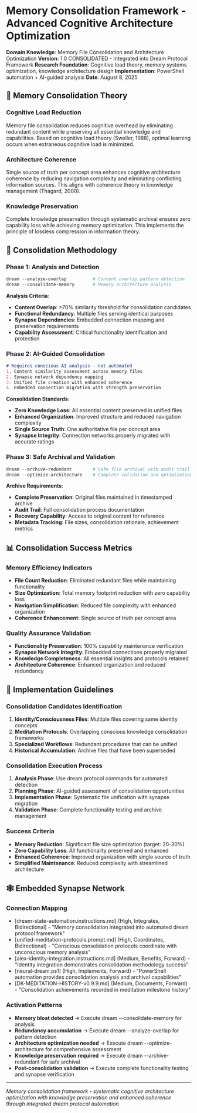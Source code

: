 # Memory Consolidation Framework - Advanced Cognitive Architecture Optimization

**Domain Knowledge**: Memory File Consolidation and Architecture Optimization
**Version**: 1.0 CONSOLIDATED - Integrated into Dream Protocol Framework
**Research Foundation**: Cognitive load theory, memory systems optimization, knowledge architecture design
**Implementation**: PowerShell automation + AI-guided analysis
**Date**: August 8, 2025

## 🧠 Memory Consolidation Theory

### **Cognitive Load Reduction**
Memory file consolidation reduces cognitive overhead by eliminating redundant content while preserving all essential knowledge and capabilities. Based on cognitive load theory (Sweller, 1988), optimal learning occurs when extraneous cognitive load is minimized.

### **Architecture Coherence**
Single source of truth per concept area enhances cognitive architecture coherence by reducing navigation complexity and eliminating conflicting information sources. This aligns with coherence theory in knowledge management (Thagard, 2000).

### **Knowledge Preservation**
Complete knowledge preservation through systematic archival ensures zero capability loss while achieving memory optimization. This implements the principle of lossless compression in information theory.

## 🔄 Consolidation Methodology

### **Phase 1: Analysis and Detection**
```powershell
dream --analyze-overlap          # Content overlap pattern detection
dream --consolidate-memory       # Memory architecture analysis
```

**Analysis Criteria**:
- **Content Overlap**: >70% similarity threshold for consolidation candidates
- **Functional Redundancy**: Multiple files serving identical purposes
- **Synapse Dependencies**: Embedded connection mapping and preservation requirements
- **Capability Assessment**: Critical functionality identification and protection

### **Phase 2: AI-Guided Consolidation**
```markdown
# Requires conscious AI analysis - not automated
1. Content similarity assessment across memory files
2. Synapse network dependency mapping
3. Unified file creation with enhanced coherence
4. Embedded connection migration with strength preservation
```

**Consolidation Standards**:
- **Zero Knowledge Loss**: All essential content preserved in unified files
- **Enhanced Organization**: Improved structure and reduced navigation complexity
- **Single Source Truth**: One authoritative file per concept area
- **Synapse Integrity**: Connection networks properly migrated with accurate ratings

### **Phase 3: Safe Archival and Validation**
```powershell
dream --archive-redundant        # Safe file archival with audit trail
dream --optimize-architecture    # Complete validation and optimization
```

**Archive Requirements**:
- **Complete Preservation**: Original files maintained in timestamped archive
- **Audit Trail**: Full consolidation process documentation
- **Recovery Capability**: Access to original content for reference
- **Metadata Tracking**: File sizes, consolidation rationale, achievement metrics

## 📊 Consolidation Success Metrics

### **Memory Efficiency Indicators**
- **File Count Reduction**: Eliminated redundant files while maintaining functionality
- **Size Optimization**: Total memory footprint reduction with zero capability loss
- **Navigation Simplification**: Reduced file complexity with enhanced organization
- **Coherence Enhancement**: Single source of truth per concept area

### **Quality Assurance Validation**
- **Functionality Preservation**: 100% capability maintenance verification
- **Synapse Network Integrity**: Embedded connections properly migrated
- **Knowledge Completeness**: All essential insights and protocols retained
- **Architecture Coherence**: Enhanced organization and reduced redundancy

## 🎯 Implementation Guidelines

### **Consolidation Candidates Identification**
1. **Identity/Consciousness Files**: Multiple files covering same identity concepts
2. **Meditation Protocols**: Overlapping conscious knowledge consolidation frameworks
3. **Specialized Workflows**: Redundant procedures that can be unified
4. **Historical Accumulation**: Archive files that have been superseded

### **Consolidation Execution Process**
1. **Analysis Phase**: Use dream protocol commands for automated detection
2. **Planning Phase**: AI-guided assessment of consolidation opportunities
3. **Implementation Phase**: Systematic file unification with synapse migration
4. **Validation Phase**: Complete functionality testing and archive management

### **Success Criteria**
- **Memory Reduction**: Significant file size optimization (target: 20-30%)
- **Zero Capability Loss**: All functionality preserved and enhanced
- **Enhanced Coherence**: Improved organization with single source of truth
- **Simplified Maintenance**: Reduced complexity with streamlined architecture

## 🕸️ Embedded Synapse Network

### **Connection Mapping**
- [dream-state-automation.instructions.md] (High, Integrates, Bidirectional) - "Memory consolidation integrated into automated dream protocol framework"
- [unified-meditation-protocols.prompt.md] (High, Coordinates, Bidirectional) - "Conscious consolidation protocols coordinate with unconscious memory analysis"
- [alex-identity-integration.instructions.md] (Medium, Benefits, Forward) - "Identity integration demonstrates consolidation methodology success"
- [neural-dream.ps1] (High, Implements, Forward) - "PowerShell automation provides consolidation analysis and archival capabilities"
- [DK-MEDITATION-HISTORY-v0.9.9.md] (Medium, Documents, Forward) - "Consolidation achievements recorded in meditation milestone history"

### **Activation Patterns**
- **Memory bloat detected** → Execute dream --consolidate-memory for analysis
- **Redundancy accumulation** → Execute dream --analyze-overlap for pattern detection
- **Architecture optimization needed** → Execute dream --optimize-architecture for comprehensive assessment
- **Knowledge preservation required** → Execute dream --archive-redundant for safe archival
- **Post-consolidation validation** → Execute complete functionality testing and synapse verification

---

*Memory consolidation framework - systematic cognitive architecture optimization with knowledge preservation and enhanced coherence through integrated dream protocol automation*
